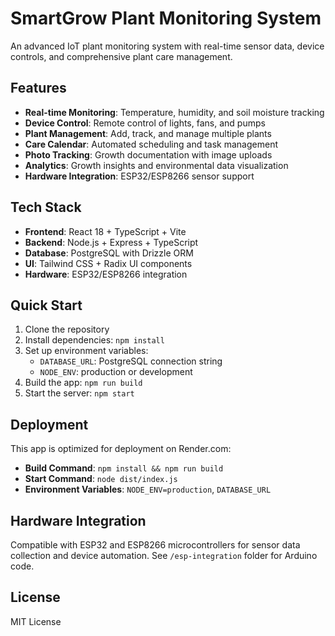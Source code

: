 # SmartGrow Plant Monitoring System

An advanced IoT plant monitoring system with real-time sensor data, device controls, and comprehensive plant care management.

## Features

- **Real-time Monitoring**: Temperature, humidity, and soil moisture tracking
- **Device Control**: Remote control of lights, fans, and pumps
- **Plant Management**: Add, track, and manage multiple plants
- **Care Calendar**: Automated scheduling and task management
- **Photo Tracking**: Growth documentation with image uploads
- **Analytics**: Growth insights and environmental data visualization
- **Hardware Integration**: ESP32/ESP8266 sensor support

## Tech Stack

- **Frontend**: React 18 + TypeScript + Vite
- **Backend**: Node.js + Express + TypeScript
- **Database**: PostgreSQL with Drizzle ORM
- **UI**: Tailwind CSS + Radix UI components
- **Hardware**: ESP32/ESP8266 integration

## Quick Start

1. Clone the repository
2. Install dependencies: `npm install`
3. Set up environment variables:
   - `DATABASE_URL`: PostgreSQL connection string
   - `NODE_ENV`: production or development
4. Build the app: `npm run build`
5. Start the server: `npm start`

## Deployment

This app is optimized for deployment on Render.com:

- **Build Command**: `npm install && npm run build`
- **Start Command**: `node dist/index.js`
- **Environment Variables**: `NODE_ENV=production`, `DATABASE_URL`

## Hardware Integration

Compatible with ESP32 and ESP8266 microcontrollers for sensor data collection and device automation. See `/esp-integration` folder for Arduino code.

## License

MIT License